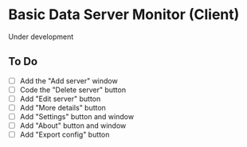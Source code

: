 # Basic Data Server Monitor (Client)

Under development

## To Do

- [ ] Add the "Add server" window
- [ ] Code the "Delete server" button
- [ ] Add "Edit server" button
- [ ] Add "More details" button
- [ ] Add "Settings" button and window
- [ ] Add "About" button and window
- [ ] Add "Export config" button